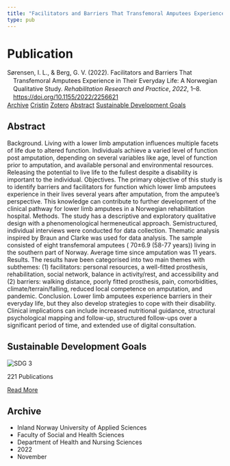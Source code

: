 ```yaml
---
title: "Facilitators and Barriers That Transfemoral Amputees Experience in Their Everyday Life: A Norwegian Qualitative Study"
type: pub
---
```

<h1>Publication</h1>
<article id="csl-bib-container-KI5MTLJ9" class="csl-bib-container">
  <div class="csl-bib-body" style="line-height: 1.35; padding-left: 1em; text-indent:-1em;">
  <div class="csl-entry">S&#xF8;rensen, I. L., &amp; Berg, G. V. (2022). Facilitators and Barriers That Transfemoral Amputees Experience in Their Everyday Life: A Norwegian Qualitative Study. <i>Rehabilitation Research and Practice</i>, <i>2022</i>, 1&#x2013;8. <a href="https://doi.org/10.1155/2022/2256621">https://doi.org/10.1155/2022/2256621</a></div>
</div>
  <div class="csl-bib-buttons">
    <a href="#taxonomy-article-KI5MTLJ9" class="csl-bib-button">Archive</a>
    <a href="https://app.cristin.no/results/show.jsf?id=2071310" alt="Cristin URL" class="csl-bib-button">Cristin</a>
    <a href="http://zotero.org/groups/5022929/items/KI5MTLJ9" alt="Zotero URL" class="csl-bib-button">Zotero</a>
    <a href="#abstract-article-KI5MTLJ9" class="csl-bib-button">Abstract</a>
    <a href="#sdg-article-KI5MTLJ9" class="csl-bib-button">Sustainable Development Goals</a>
  </div>
  <div id="csl-bib-meta-container-KI5MTLJ9"></div>
</article>
<div id="csl-bib-meta-KI5MTLJ9" class="csl-bib-meta">
  <article id="abstract-article-KI5MTLJ9" class="abstract-article">
    <h1>Abstract</h1>
    Background. Living with a lower limb amputation influences multiple facets of life due to altered function. Individuals achieve a varied level of function post amputation, depending on several variables like age, level of function prior to amputation, and available personal and environmental resources. Releasing the potential to live life to the fullest despite a disability is important to the individual. Objectives. The primary objective of this study is to identify barriers and facilitators for function which lower limb amputees experience in their lives several years after amputation, from the amputee’s perspective. This knowledge can contribute to further development of the clinical pathway for lower limb amputees in a Norwegian rehabilitation hospital. Methods. The study has a descriptive and exploratory qualitative design with a phenomenological hermeneutical approach. Semistructured, individual interviews were conducted for data collection. Thematic analysis inspired by Braun and Clarke was used for data analysis. The sample consisted of eight transfemoral amputees ( 70±6.9 (58-77 years)) living in the southern part of Norway. Average time since amputation was 11 years. Results. The results have been categorised into two main themes with subthemes: (1) facilitators: personal resources, a well-fitted prosthesis, rehabilitation, social network, balance in activity/rest, and accessibility and (2) barriers: walking distance, poorly fitted prosthesis, pain, comorbidities, climate/terrain/falling, reduced local competence on amputation, and pandemic. Conclusion. Lower limb amputees experience barriers in their everyday life, but they also develop strategies to cope with their disability. Clinical implications can include increased nutritional guidance, structural psychological mapping and follow-up, structured follow-ups over a significant period of time, and extended use of digital consultation.
  </article>
  <article id="sdg-article-KI5MTLJ9" class="sdg-article">
    <h1>Sustainable Development Goals</h1>
    <div class="sdg-container"><div id="sdg3" class="sdg">
<img src="{{< params subfolder >}}images/sdg/sdg03_en.png" class="image" alt="SDG 3">
<div class="sdg-overlay">
<p class="sdg-publication-count"><span>221</span> Publications</p>
<p><a href="https://sdgs.un.org/goals/goal3" class="sdg-read-more">Read More</a></p>
</div>
</div></div>
  </article>
  <article id="taxonomy-article-KI5MTLJ9" class="taxonomy-article">
    <h1>Archive</h1>
    <ul>
      <li>Inland Norway University of Applied Sciences</li>
      <li>Faculty of Social and Health Sciences</li>
      <li>Department of Health and Nursing Sciences</li>
      <li>2022</li>
      <li>November</li>
    </ul>
  </article>
</div>
